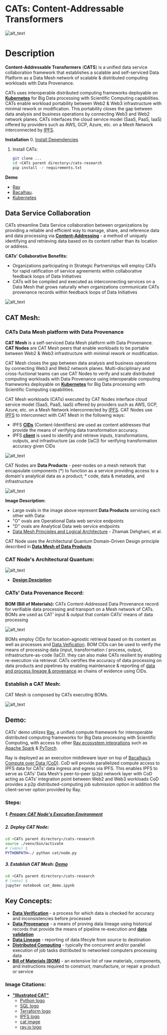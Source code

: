 # CATs: Content-Addressable Transformers
![alt_text](images/CATs_chaordic_kernel.jpeg)

# Description
**Content-Addressable Transformers** (**CATS**) is a unified data service collaboration framework that establishes a scalable and 
self-serviced Data Platform as a Data Mesh network of scalable & distributed computing workloads with Data Provenance.

CATs uses interoperable distributed computing frameworks deployable on **[Kubernetes](https://kubernetes.io/)** for 
Big Data processing with Scientific Computing capabilities. CATs enable workload portability between Web2 & Web3 
infrastructure with minimal rework or modification. This portability closes the gap between data analysis and business 
operations by connecting Web3 and Web2 network planes. CATs interfaces the cloud service model (SaaS, PaaS, IaaS) 
offered by providers such as AWS, GCP, Azure, etc. on a Mesh Network interconnected by [IPFS](https://ipfs.io/).

**Installation**
0. [Install Dependencies](./docs/INSTALL.md)
1. Install CATs:
    ```bash
    git clone ...
    cd <CATs parent directory>/cats-research
    pip install -r requirements.txt
    ```
**Demo**
* [Ray](https://www.ray.io/)
* [Bacalhau](https://www.bacalhau.org/). 
* [Kubernetes](https://kubernetes.io/)

## Data Service Collaboration
CATs streamline Data Service collaboration between organizations by providing a reliable and efficient way to manage, 
share, and reference data and data processing via 
[**Content-Addressing**](https://en.wikipedia.org/wiki/Content-addressable_storage) - a method of uniquely identifying 
and retrieving data based on its content rather than its location or address.

**CATs' Collaborative Benefits:**
* Organizations participating in Strategic Partnerships will employ CATs for rapid ratification of service agreements 
within collaborative feedback loops of Data Initiatives
* CATs will be compiled and executed as interconnecting services on a Data Mesh that grows naturally when organizations 
communicate CATs provenance records within feedback loops of Data Initiatives

![alt_text](images/CATs_bom_ag.jpeg)

## CAT Mesh: 
### CATs Data Mesh platform with Data Provenance
**CAT Mesh** is a self-serviced Data Mesh platform with Data Provenance. **CAT Nodes** are CAT Mesh peers that enable 
workloads to be portable between Web2 & Web3 infrastructure with minimal rework or modification.

CAT Mesh closes the gap between data analysis and business operations by connecting Web3 and Web2 network planes. 
Multi-disciplinary and cross-fuctional teams can use CAT Nodes to verify and scale distributed computing workloads with 
Data Provenance using interoperable computing frameworks deployable on **[Kubernetes](https://kubernetes.io/)** for Big 
Data processing with Scientific Computing capabilities.

CAT Mesh workloads (CATs) executed by CAT Nodes interface cloud service model (SaaS, PaaS, IaaS) offered by providers 
such as AWS, GCP, Azure, etc. on a Mesh Network interconnected by [IPFS](https://ipfs.io/).
CAT Nodes use [IPFS](https://ipfs.io/) to interconnect with CAT Mesh in the following ways:
* IPFS **[CIDs](https://docs.ipfs.io/concepts/content-addressing/)** (Content-Identifiers) are used as content addresses 
that provide the means of verifying data transformation accuracy.
* IPFS **[client](https://docs.ipfs.io/install/command-line/#official-distributions)** is used to identify and retrieve 
inputs, transformations, outputs, and infrastructure (as code [IaC]) for verifying transformation accuracy given CIDs

![alt_text](images/cid_example.jpeg)

CAT Nodes are **Data Products** - peer-nodes on a mesh network that encapsulate components (*) to function as a service providing access to 
a domain's analytical data as a product; * code, data & metadata, and infrastructure

![alt_text](images/data_product_domain.jpeg)

**Image Description:** 
* Large ovals in the image above represent **Data Products** servicing each other with Data:
* "O" ovals are Operational Data web service endpoints
* "D" ovals are Analytical Data web service endpoints
* [Data Mesh Principles and Logical Architecture](https://martinfowler.com/articles/data-mesh-principles.html) - Zhamak Dehghani, et al.


CAT Node uses the Architectural Quantum Domain-Driven Design principle described in 
[**Data Mesh of Data Products**](https://martinfowler.com/articles/data-mesh-principles.html)

### CAT Node's Architectural Quantum:
![alt_text](images/CATkernel.jpeg)
* [**Design Desciption**](docs/DESIGN.md)

### CATs' Data Provenance Record:
**BOM (Bill of Materials):** 
CATs Content-Addressed Data Provenance record for verifiable data processing and transport on 
a Mesh network of CATs. BOMs are used as CAT’ input & output that contain CATs’ means of data processing

![alt_text](images/CATs_bom_activity.jpeg)

BOMs employ CIDs for location-agnostic retrieval based on its content as well as processes and 
[Data Veification](https://en.wikipedia.org/wiki/Data_verification). BOM CIDs can be used to verify the means of processing 
data (input, transformation / process, output, infrastructure-as-code (IaC)). they can also 
make CATs resilient by enabling re-execution via retrieval. CATs certifies the accuracy of data processing on data 
products and pipelines by enabling maintenance & reporting of 
[data and process lineage & provenance](https://bi-insider.com/posts/data-lineage-and-data-provenance/) as chains of 
evidence using CIDs.

### Establish a CAT Mesh:

CAT Mesh is composed by CATs executing BOMs.

![alt_text](images/CATs_bom_connect.jpeg)

## Demo:
CATs' demo utilizes [Ray](https://www.ray.io/), a unified compute framework for interoperable distributed computing 
frameworks for Big Data processing with Scientific Computing, with access to other 
[Ray ecosystem integrations](https://docs.ray.io/en/latest/ray-overview/ray-libraries.html) such as 
[Apache Spark](https://spark.apache.org/) & [PyTorch](https://pytorch.org/). 

Ray is deployed as an execution middleware layer on top of [Bacalhau’s Compute over Data (CoD)](https://www.bacalhau.org/). 
CoD will provide parallelized compute access to IPFS data for CATs' data ingress and egress via IPFS. This enables IPFS 
to serve as CATs' Data Mesh's peer-to-peer (p2p) network layer with CoD acting as CATs’ integration point between Web2 
and Web3 workloads CoD provides a p2p distributed-computing job submission option in addition the client-server option 
provided by Ray.

### Steps:
#####  1. [Prepare CAT Node's Execution Environment](./docs/ENV.md)
#####  2. Deploy CAT Node:
  ```bash
  cd <CATs parent directory>/cats-research
  source ./venv/bin/activate
  # (venv) $
  PYTHONPATH=./ python cat/node.py
  ```
#####  3. Establish CAT Mesh: [Demo](./cats_demo.ipynb)
  ```bash
  cd <CATs parent directory>/cats-research
  # (venv) $
  jupyter notebook cat_demo.ipynb
  ```

## Key Concepts:
* **[Data Verification](https://en.wikipedia.org/wiki/Data_verification)** - a process for which data is checked for 
accuracy and inconsistencies before processed
* **[Data Provenance](https://bi-insider.com/posts/data-lineage-and-data-provenance/)** - a means of proving data lineage using historical records that provide the means 
of pipeline re-execution and **[data validation](https://en.wikipedia.org/wiki/Data_validation)**
* **[Data Lineage](https://bi-insider.com/posts/data-lineage-and-data-provenance/)** - reporting of data lifecyle from source to destination
* **[Distributed Computing](https://en.wikipedia.org/wiki/Distributed_computing)** - typically the concurrent and/or 
parallel execution of job tasks distributed to networked computers processing data
* **[Bill of Materials (BOM)](https://en.wikipedia.org/wiki/Bill_of_materials)** - an extensive list of raw materials,
components, and instructions required to construct, manufacture, or repair a product or service

### Image Citations:
* **["Illustrated CAT"](https://github.com/BlockScience/cats#illustrated-cat)**
  * [Python logo](https://tse4.mm.bing.net/th?id=OIP.ubux1yLT726_fVc3A7WSXgHaHa&pid=Api)
  * [SQL logo](https://cdn3.iconfinder.com/data/icons/dompicon-glyph-file-format-2/256/file-sql-format-type-128.png)
  * [Terraform logo](https://tse2.mm.bing.net/th?id=OIP.1gAEVon2RF5oko4iWCfftgHaHO&pid=Api)
  * [IPFS logo](https://tse1.mm.bing.net/th?id=OIP.BRyW5Tdm5_6VQxCsGr_sQAHaHa&pid=Api)
  * [cat image](https://tse1.mm.bing.net/th?id=OIP.xS_itpeyTImMcrcQ_YNsfQHaIu&pid=Api)
  * [ray.io logo](https://open-datastudio.io/_images/ray-logo.png)
  
